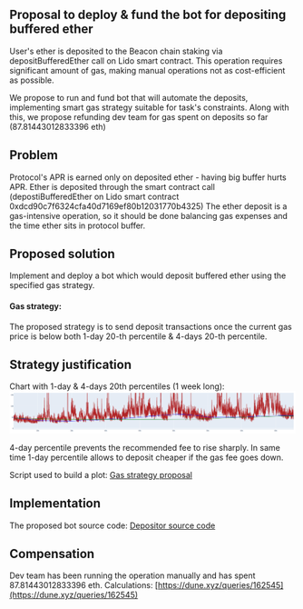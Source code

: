 ## Proposal to deploy & fund the bot for depositing buffered ether

User's ether is deposited to the Beacon chain staking via depositBufferedEther call on Lido smart contract. 
This operation requires significant amount of gas, making manual operations not as cost-efficient as possible.  

We propose to run and fund bot that will automate the deposits, implementing smart gas strategy suitable for task's constraints.
Along with this, we propose refunding dev team for gas spent on deposits so far (87.81443012833396 eth)

## Problem

Protocol's APR is earned only on deposited ether - having big buffer hurts APR.
Ether is deposited through the smart contract call (depostiBufferedEther on Lido smart contract 0xdcd90c7f6324cfa40d7169ef80b12031770b4325)
The ether deposit is a gas-intensive operation, so it should be done balancing gas expenses and the time ether sits in protocol buffer.

## Proposed solution

Implement and deploy a bot which would deposit buffered ether using the specified gas strategy.

#### Gas strategy:

The proposed strategy is to send deposit transactions once the current gas price is below both 1-day 20-th percentile & 4-days 20-th percentile.

## Strategy justification

Chart with 1-day & 4-days 20th percentiles (1 week long):  
<img src="https://github.com/F4ever/gas-strategy/blob/master/plot_example.png" alt="Gas fee chart">
  
4-day percentile prevents the recommended fee to rise sharply.
In same time 1-day percentile allows to deposit cheaper if the gas fee goes down.

Script used to build a plot:
[Gas strategy proposal](https://github.com/F4ever/gas-strategy)

## Implementation

The proposed bot source code: [Depositor source code](https://github.com/lidofinance/depositor-bot)

## Compensation

Dev team has been running the operation manually and has spent 87.81443012833396 eth.
Calculations: [https://dune.xyz/queries/162545](https://dune.xyz/queries/162545)
